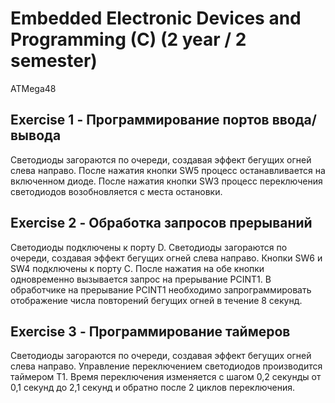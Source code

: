 # Embedded Electronic Devices and Programming (C) (2 year / 2 semester)

ATMega48

## Exercise 1 - Программирование портов ввода/вывода

Светодиоды загораются по очереди, создавая эффект бегущих огней слева направо. После нажатия кнопки SW5 процесс останавливается на включенном диоде. После нажатия кнопки SW3 процесс переключения светодиодов возобновляется с места остановки.

## Exercise 2 - Обработка запросов прерываний

Светодиоды подключены к порту D. Светодиоды загораются по очереди, создавая эффект бегущих огней слева направо. Кнопки SW6 и SW4 подключены к порту С. После нажатия на обе кнопки одновременно вызывается запрос на прерывание PCINT1. В обработчике на прерывание PCINT1 необходимо запрограммировать отображение числа повторений бегущих огней в течение 8 секунд.

## Exercise 3 - Программирование таймеров

Светодиоды загораются по очереди, создавая эффект бегущих огней слева направо. Управление переключением светодиодов производится таймером Т1. Время переключения изменяется с шагом 0,2 секунды от 0,1 секунд до 2,1 секунд и обратно после 2 циклов переключения.
